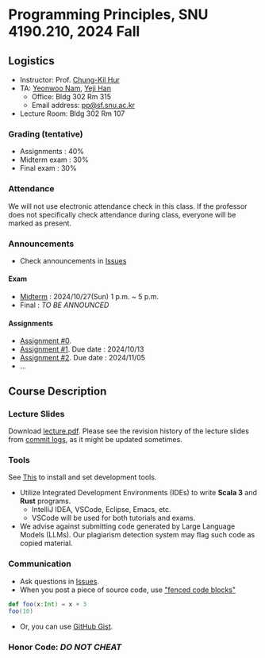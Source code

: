 # Programming Principles, SNU 4190.210, 2024 Fall

## Logistics
- Instructor: Prof. [Chung-Kil Hur](https://sf.snu.ac.kr/gil.hur)
- TA: [Yeonwoo Nam](https://sf.snu.ac.kr/yeonwoo.nam), [Yeji Han](https://sf.snu.ac.kr/yeji.han)
  - Office: Bldg 302 Rm 315
  - Email address: pp@sf.snu.ac.kr
- Lecture Room: Bldg 302 Rm 107

### Grading (tentative)
  - Assignments : 40%
  - Midterm exam : 30%
  - Final exam : 30%

### Attendance
We will not use electronic attendance check in this class.
If the professor does not specifically check attendance during class, everyone will be marked as present.

### Announcements
- Check announcements in [Issues](https://github.com/snu-sf-class/pp202402/issues)

#### Exam
- [Midterm](https://github.com/snu-sf-class/pp202402/issues/12) : 2024/10/27(Sun) 1 p.m. ~ 5 p.m. 
- Final : _TO BE ANNOUNCED_

#### Assignments
- [Assignment #0](https://github.com/snu-sf-class/pp202402/issues/3).
- [Assignment #1](https://github.com/snu-sf-class/pp202402/issues/5). Due date : 2024/10/13
- [Assignment #2](https://github.com/snu-sf-class/pp202402/issues/14). Due date : 2024/11/05
- ...

## Course Description
### Lecture Slides

Download [lecture.pdf](https://github.com/snu-sf-class/pp202402/blob/main/lecture.pdf). Please see the revision history of the lecture slides from [commit logs](https://github.com/snu-sf-class/pp202402/commits/main), as it might be updated sometimes.


### Tools
See [This](https://github.com/snu-sf-class/pp202402/blob/main/setting/setting.md) to install and set development tools.

- Utilize Integrated Development Environments (IDEs) to write **Scala 3** and **Rust** programs.
  - IntelliJ IDEA, VSCode, Eclipse, Emacs, etc.
  - VSCode will be used for both tutorials and exams.
- We advise against submitting code generated by Large Language Models (LLMs). Our plagiarism detection system may flag such code as copied material.

### Communication

- Ask questions in [Issues](https://github.com/snu-sf-class/pp202402/issues).
- When you post a piece of source code, use ["fenced code blocks"](https://help.github.com/articles/creating-and-highlighting-code-blocks/)
```scala
def foo(x:Int) = x + 3
foo(10)
```
- Or, you can use [GitHub Gist](https://gist.github.com/).

### Honor Code: _DO NOT CHEAT_
